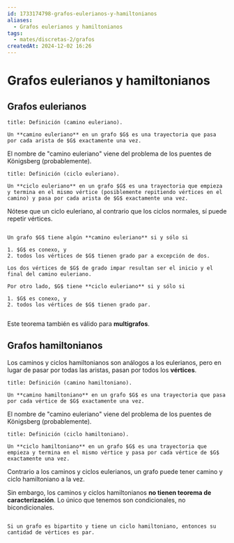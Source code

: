 ```yaml
---
id: 1733174798-grafos-eulerianos-y-hamiltonianos
aliases:
  - Grafos eulerianos y hamiltonianos
tags:
  - mates/discretas-2/grafos
createdAt: 2024-12-02 16:26
---
```


# Grafos eulerianos y hamiltonianos

## Grafos eulerianos

```ad-definition
title: Definición (camino euleriano).

Un **camino euleriano** en un grafo $G$ es una trayectoria que pasa por cada arista de $G$ exactamente una vez.

```

El nombre de "camino euleriano" viene del problema de los puentes de Königsberg (probablemente).

```ad-definition
title: Definición (ciclo euleriano).

Un **ciclo euleriano** en un grafo $G$ es una trayectoria que empieza y termina en el mismo vértice (posiblemente repitiendo vértices en el camino) y pasa por cada arista de $G$ exactamente una vez.

```

Nótese que un ciclo euleriano, al contrario que los ciclos normales, sí puede repetir vértices.

```ad-theorem

Un grafo $G$ tiene algún **camino euleriano** si y sólo si

1. $G$ es conexo, y
2. todos los vértices de $G$ tienen grado par a excepción de dos.

Los dos vértices de $G$ de grado impar resultan ser el inicio y el final del camino euleriano.

Por otro lado, $G$ tiene **ciclo euleriano** si y sólo si

1. $G$ es conexo, y
2. todos los vértices de $G$ tienen grado par.


```

Este teorema también es válido para **multigrafos**.

## Grafos hamiltonianos

Los caminos y ciclos hamiltonianos son análogos a los eulerianos, pero en lugar de pasar por todas las aristas, pasan por todos los **vértices**.

```ad-definition
title: Definición (camino hamiltoniano).

Un **camino hamiltoniano** en un grafo $G$ es una trayectoria que pasa por cada vértice de $G$ exactamente una vez.

```

El nombre de "camino euleriano" viene del problema de los puentes de Königsberg (probablemente).

```ad-definition
title: Definición (ciclo hamiltoniano).

Un **ciclo hamiltoniano** en un grafo $G$ es una trayectoria que empieza y termina en el mismo vértice y pasa por cada vértice de $G$ exactamente una vez.

```

Contrario a los caminos y ciclos eulerianos, un grafo puede tener camino y ciclo hamiltoniano a la vez.

Sin embargo, los caminos y ciclos hamiltonianos **no tienen teorema de caracterización**. Lo único que tenemos son condicionales, no bicondicionales.

```ad-theorem

Si un grafo es bipartito y tiene un ciclo hamiltoniano, entonces su cantidad de vértices es par.

```
